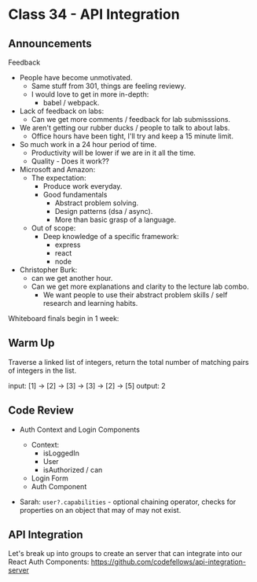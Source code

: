 # Class 34 - API Integration

## Announcements

Feedback

* People have become unmotivated.
  * Same stuff from 301, things are feeling reviewy.
  * I would love to get in more in-depth:
    * babel / webpack.
* Lack of feedback on labs:
  * Can we get more comments / feedback for lab submisssions.
* We aren't getting our rubber ducks / people to talk to about labs.
  * Office hours have been tight, I'll try and keep a 15 minute limit.
* So much work in a 24 hour period of time.
  * Productivity will be lower if we are in it all the time.
  * Quality - Does it work??
* Microsoft and Amazon:
  * The expectation:
    * Produce work everyday.
    * Good fundamentals
      * Abstract problem solving.
      * Design patterns (dsa / async).
      * More than basic grasp of a language.
  * Out of scope:
    * Deep knowledge of a specific framework:
      * express
      * react
      * node
* Christopher Burk: 
  * can we get another hour.
  * Can we get more explanations and clarity to the lecture lab combo.
    * We want people to use their abstract problem skills / self research and learning habits.

Whiteboard finals begin in 1 week:

## Warm Up

Traverse a linked list of integers, return the total number of matching pairs of integers in the list.

input: [1] -> [2] -> [3] -> [3] -> [2] -> [5]
output: 2

## Code Review

* Auth Context and Login Components
  * Context:
    * isLoggedIn
    * User
    * isAuthorized / can
  * Login Form
  * Auth Component

* Sarah: `user?.capabilities` - optional chaining operator, checks for properties on an object that may of may not exist.

## API Integration

Let's break up into groups to create an server that can integrate into our React Auth Components: https://github.com/codefellows/api-integration-server

